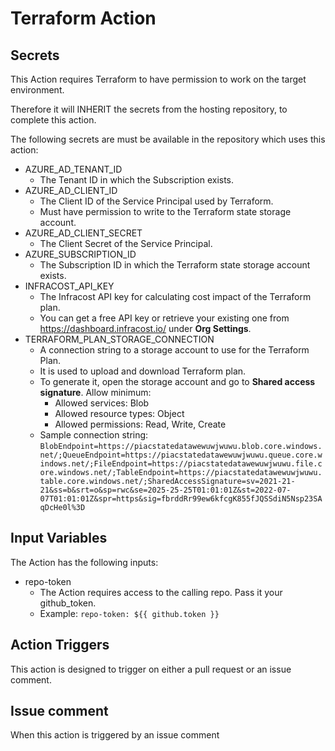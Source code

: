 # Terraform Action

## Secrets

This Action requires Terraform to have permission to work on the target environment.

Therefore it will INHERIT the secrets from the hosting repository, to complete this action.

The following secrets are must be available in the repository which uses this action:

* AZURE_AD_TENANT_ID
  * The Tenant ID in which the Subscription exists.
* AZURE_AD_CLIENT_ID
  * The Client ID of the Service Principal used by Terraform.
  * Must have permission to write to the Terraform state storage account.
* AZURE_AD_CLIENT_SECRET
  * The Client Secret of the Service Principal.
* AZURE_SUBSCRIPTION_ID
  * The Subscription ID in which the Terraform state storage account exists.
* INFRACOST_API_KEY
  * The Infracost API key for calculating cost impact of the Terraform plan.
  * You can get a free API key or retrieve your existing one from <https://dashboard.infracost.io/> under **Org Settings**.
* TERRAFORM_PLAN_STORAGE_CONNECTION
  * A connection string to a storage account to use for the Terraform Plan.
  * It is used to upload and download Terraform plan.
  * To generate it, open the storage account and go to **Shared access signature**. Allow minimum:
    * Allowed services: Blob
    * Allowed resource types: Object
    * Allowed permissions: Read, Write, Create
  * Sample connection string: `BlobEndpoint=https://piacstatedatawewuwjwuwu.blob.core.windows.net/;QueueEndpoint=https://piacstatedatawewuwjwuwu.queue.core.windows.net/;FileEndpoint=https://piacstatedatawewuwjwuwu.file.core.windows.net/;TableEndpoint=https://piacstatedatawewuwjwuwu.table.core.windows.net/;SharedAccessSignature=sv=2021-21-21&ss=b&srt=o&sp=rwc&se=2025-25-25T01:01:01Z&st=2022-07-07T01:01:01Z&spr=https&sig=fbrddRr99ew6kfcgK855fJQSSdiN5Nsp23SAqDcHe0l%3D`

## Input Variables

The Action has the following inputs:

* repo-token
  * The Action requires access to the calling repo. Pass it your github_token.
  * Example: `repo-token: ${{ github.token }}`

## Action Triggers

This action is designed to trigger on either a pull request or an issue comment.

## Issue comment

When this action is triggered by an issue comment
